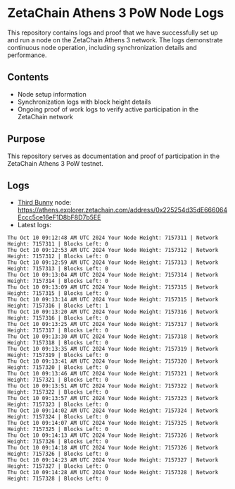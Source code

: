 # ZetaChain Athens 3 PoW Node Logs
This repository contains logs and proof that we have successfully set up and run a node on the ZetaChain Athens 3 network. The logs demonstrate continuous node operation, including synchronization details and performance.

## Contents
- Node setup information
- Synchronization logs with block height details
- Ongoing proof of work logs to verify active participation in the ZetaChain network

## Purpose
This repository serves as documentation and proof of participation in the ZetaChain Athens 3 PoW testnet.

## Logs

- [Third Bunny](https://thirdbunny.xyz/) node: https://athens.explorer.zetachain.com/address/0x225254d35dE666064Eccc5ce16eF1D8bF8D7b5EE
- Latest logs:
```
Thu Oct 10 09:12:48 AM UTC 2024 Your Node Height: 7157311 | Network Height: 7157311 | Blocks Left: 0
Thu Oct 10 09:12:53 AM UTC 2024 Your Node Height: 7157312 | Network Height: 7157312 | Blocks Left: 0
Thu Oct 10 09:12:59 AM UTC 2024 Your Node Height: 7157313 | Network Height: 7157313 | Blocks Left: 0
Thu Oct 10 09:13:04 AM UTC 2024 Your Node Height: 7157314 | Network Height: 7157314 | Blocks Left: 0
Thu Oct 10 09:13:09 AM UTC 2024 Your Node Height: 7157315 | Network Height: 7157315 | Blocks Left: 0
Thu Oct 10 09:13:14 AM UTC 2024 Your Node Height: 7157315 | Network Height: 7157316 | Blocks Left: 1
Thu Oct 10 09:13:20 AM UTC 2024 Your Node Height: 7157316 | Network Height: 7157316 | Blocks Left: 0
Thu Oct 10 09:13:25 AM UTC 2024 Your Node Height: 7157317 | Network Height: 7157317 | Blocks Left: 0
Thu Oct 10 09:13:30 AM UTC 2024 Your Node Height: 7157318 | Network Height: 7157318 | Blocks Left: 0
Thu Oct 10 09:13:35 AM UTC 2024 Your Node Height: 7157319 | Network Height: 7157319 | Blocks Left: 0
Thu Oct 10 09:13:41 AM UTC 2024 Your Node Height: 7157320 | Network Height: 7157320 | Blocks Left: 0
Thu Oct 10 09:13:46 AM UTC 2024 Your Node Height: 7157321 | Network Height: 7157321 | Blocks Left: 0
Thu Oct 10 09:13:51 AM UTC 2024 Your Node Height: 7157322 | Network Height: 7157322 | Blocks Left: 0
Thu Oct 10 09:13:57 AM UTC 2024 Your Node Height: 7157323 | Network Height: 7157323 | Blocks Left: 0
Thu Oct 10 09:14:02 AM UTC 2024 Your Node Height: 7157324 | Network Height: 7157324 | Blocks Left: 0
Thu Oct 10 09:14:07 AM UTC 2024 Your Node Height: 7157325 | Network Height: 7157325 | Blocks Left: 0
Thu Oct 10 09:14:13 AM UTC 2024 Your Node Height: 7157326 | Network Height: 7157326 | Blocks Left: 0
Thu Oct 10 09:14:18 AM UTC 2024 Your Node Height: 7157326 | Network Height: 7157326 | Blocks Left: 0
Thu Oct 10 09:14:23 AM UTC 2024 Your Node Height: 7157327 | Network Height: 7157327 | Blocks Left: 0
Thu Oct 10 09:14:28 AM UTC 2024 Your Node Height: 7157328 | Network Height: 7157328 | Blocks Left: 0
```
